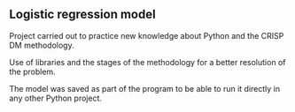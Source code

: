 ## Logistic regression model

Project carried out to practice new knowledge about Python and the CRISP DM methodology.

Use of libraries and the stages of the methodology for a better resolution of the problem.

The model was saved as part of the program to be able to run it directly in any other Python project.
